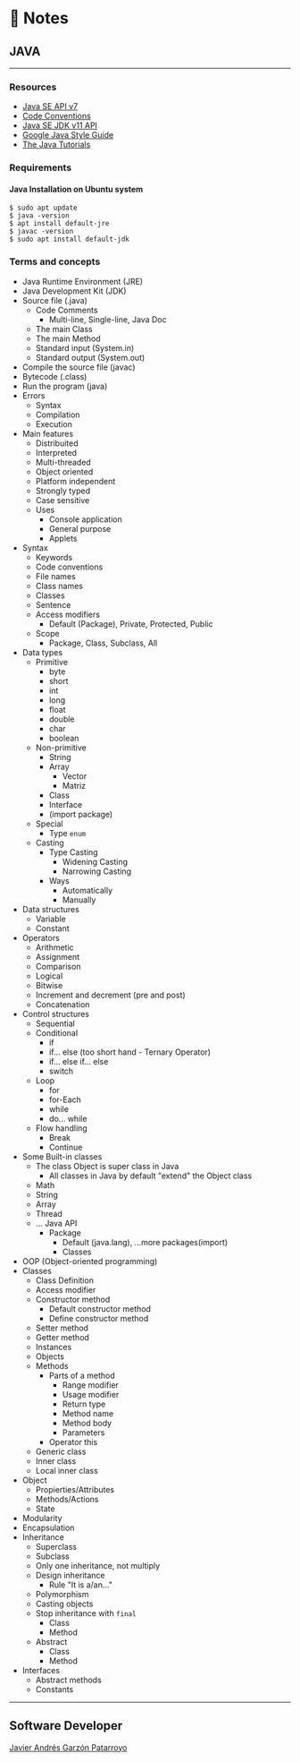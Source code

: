 # :memo: Notes
## JAVA
- - -
### Resources
* [Java SE API v7](https://docs.oracle.com/javase/7/docs/api/)
* [Code Conventions](https://www.oracle.com/java/technologies/javase/codeconventions-contents.html)
* [Java SE JDK v11 API](https://docs.oracle.com/en/java/javase/11/docs/api/index.html)
* [Google Java Style Guide](https://google.github.io/styleguide/javaguide.html#s7.1-javadoc-formatting)
* [The Java Tutorials](https://docs.oracle.com/javase/tutorial/index.html)
### Requirements
#### Java Installation on Ubuntu system
```
$ sudo apt update
$ java -version
$ apt install default-jre
$ javac -version
$ sudo apt install default-jdk
```
### Terms and concepts
* Java Runtime Environment (JRE)
* Java Development Kit (JDK)
* Source file (.java)
  - Code Comments
    - Multi-line, Single-line, Java Doc
  - The main Class
  - The main Method
  - Standard input (System.in)
  - Standard output (System.out)
* Compile the source file (javac)
* Bytecode (.class)
* Run the program (java)
* Errors
  - Syntax
  - Compilation
  - Execution
* Main features
  - Distribuited
  - Interpreted
  - Multi-threaded
  - Object oriented
  - Platform independent
  - Strongly typed
  - Case sensitive
  * Uses
    - Console application
    - General purpose
    - Applets
* Syntax
  - Keywords
  - Code conventions
  - File names
  - Class names
  - Classes
  - Sentence
  * Access modifiers
    - Default (Package), Private, Protected, Public
  * Scope
    - Package, Class, Subclass, All
* Data types
  * Primitive
    - byte
    - short
    - int
    - long
    - float
    - double
    - char
    - boolean
  * Non-primitive
    - String
    * Array
      - Vector
      - Matriz
    - Class
    - Interface
    * (import package)
  * Special
    - Type ```enum```
  * Casting
    * Type Casting
      - Widening Casting
      - Narrowing Casting
    * Ways
      - Automatically
      - Manually
* Data structures
  - Variable
  - Constant
* Operators
  - Arithmetic
  - Assignment
  - Comparison
  - Logical
  - Bitwise
  - Increment and decrement (pre and post)
  - Concatenation
* Control structures
  - Sequential
  * Conditional
    - if
    - if... else (too short hand - Ternary Operator)
    - if... else if... else
    - switch
  * Loop
    - for
    - for-Each
    - while
    - do... while
  * Flow handling
    - Break
    - Continue
* Some Built-in classes
  * The class Object is super class in Java
    - All classes in Java by default "extend" the Object class
  - Math
  - String
  - Array
  - Thread
  * ... Java API
    * Package
      - Default (java.lang), ...more packages(import)
      - Classes
* OOP (Object-oriented programming)
* Classes
  - Class Definition
  - Access modifier
  * Constructor method
    - Default constructor method
    - Define constructor method
  - Setter method
  - Getter method
  - Instances
  - Objects
  * Methods
    * Parts of a method
      - Range modifier
      - Usage modifier
      - Return type
      - Method name
      - Method body
      - Parameters
    - Operator this
  - Generic class
  - Inner class
  - Local inner class
* Object
  - Propierties/Attributes
  - Methods/Actions
  - State
* Modularity
* Encapsulation
* Inheritance
  - Superclass
  - Subclass
  - Only one inheritance, not multiply
  * Design inheritance
    - Rule "It is a/an..."
  * Polymorphism
  * Casting objects
  * Stop inheritance with ```final```
    - Class
    - Method
  * Abstract
    - Class
    - Method
* Interfaces
  - Abstract methods
  - Constants
- - -
## Software Developer
[Javier Andrés Garzón Patarroyo](https://javierandres.dev)
